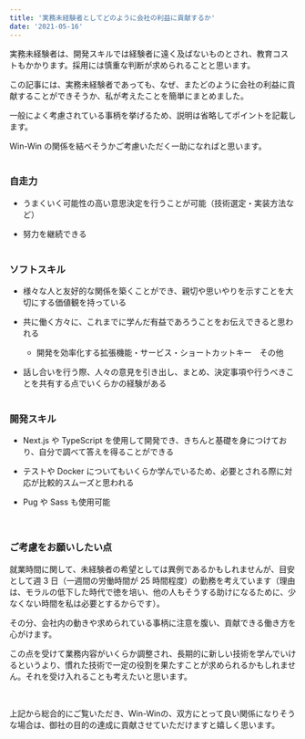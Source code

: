 ```yaml
---
title: '実務未経験者としてどのように会社の利益に貢献するか'
date: '2021-05-16'
---
```


実務未経験者は、開発スキルでは経験者に遠く及ばないものとされ、教育コストもかかります。採用には慎重な判断が求められることと思います。

この記事には、実務未経験者であっても、なぜ、またどのように会社の利益に貢献することができそうか、私が考えたことを簡単にまとめました。

一般によく考慮されている事柄を挙げるため、説明は省略してポイントを記載します。

Win-Win の関係を結べそうかご考慮いただく一助になればと思います。
<br><br>

### 自走力

- うまくいく可能性の高い意思決定を行うことが可能（技術選定・実装方法など）

- 努力を継続できる
  <br><br>

### ソフトスキル

- 様々な人と友好的な関係を築くことができ、親切や思いやりを示すことを大切にする価値観を持っている

- 共に働く方々に、これまでに学んだ有益であろうことをお伝えできると思われる

  - 開発を効率化する拡張機能・サービス・ショートカットキー　その他

- 話し合いを行う際、人々の意見を引き出し、まとめ、決定事項や行うべきことを共有する点でいくらかの経験がある
  <br><br>

### 開発スキル

- Next.js や TypeScript を使用して開発でき、きちんと基礎を身につけており、自分で調べて答えを得ることができる

- テストや Docker についてもいくらか学んでいるため、必要とされる際に対応が比較的スムーズと思われる

- Pug や Sass も使用可能
  <br>
  <br>
  <br>

### ご考慮をお願いしたい点

就業時間に関して、未経験者の希望としては異例であるかもしれませんが、目安として週 3 日（一週間の労働時間が 25 時間程度）の勤務を考えています（理由は、モラルの低下した時代で徳を培い、他の人もそうする助けになるために、少なくない時間を私は必要とするからです）。

その分、会社内の動きや求められている事柄に注意を腹い、貢献できる働き方を心がけます。

この点を受けて業務内容がいくらか調整され、長期的に新しい技術を学んでいけるというより、慣れた技術で一定の役割を果たすことが求められるかもしれません。それを受け入れることも考えたいと思います。

<!-- またふさわしい場合、一定の期間以上勤務するならば、といった条件も考慮したいと考えています。 -->
<br>

上記から総合的にご覧いただき、Win-Winの、双方にとって良い関係になりそうな場合は、御社の目的の達成に貢献させていただけますと嬉しく思います。
